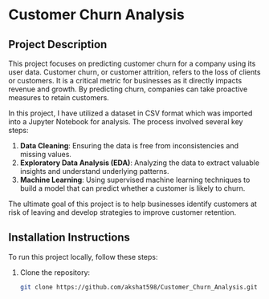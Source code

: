 # Customer Churn Analysis

## Project Description

This project focuses on predicting customer churn for a company using its user data. Customer churn, or customer attrition, refers to the loss of clients or customers. It is a critical metric for businesses as it directly impacts revenue and growth. By predicting churn, companies can take proactive measures to retain customers.

In this project, I have utilized a dataset in CSV format which was imported into a Jupyter Notebook for analysis. The process involved several key steps:

1. **Data Cleaning**: Ensuring the data is free from inconsistencies and missing values.
2. **Exploratory Data Analysis (EDA)**: Analyzing the data to extract valuable insights and understand underlying patterns.
3. **Machine Learning**: Using supervised machine learning techniques to build a model that can predict whether a customer is likely to churn.

The ultimate goal of this project is to help businesses identify customers at risk of leaving and develop strategies to improve customer retention.

## Installation Instructions

To run this project locally, follow these steps:

1. Clone the repository:
   ```bash
   git clone https://github.com/akshat598/Customer_Churn_Analysis.git
